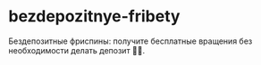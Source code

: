 # bezdepozitnye-fribety
Бездепозитные фриспины: получите бесплатные вращения без необходимости делать депозит 🎰✨.

